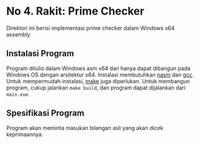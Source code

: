 # No 4. Rakit: Prime Checker
Direktori ini berisi implementasi prime checker dalam Windows x64 assembly

## Instalasi Program
Program ditulis dalam Windows asm x64 dan hanya dapat dibangun pada Windows OS dengan arsitektur x64. Instalasi membutuhkan [nasm](https://www.nasm.us/) dan [gcc](https://gcc.gnu.org/install/binaries.html). Untuk mempermudah instalasi, [make](https://www.gnu.org/software/make/) juga diperlukan. Untuk membangun program, cukup jalankan `make build`, dan program dapat dijalankan dari `main.exe`.
## Spesifikasi Program
Program akan meminta masukan bilangan asli yang akan dicek keprimaannya.